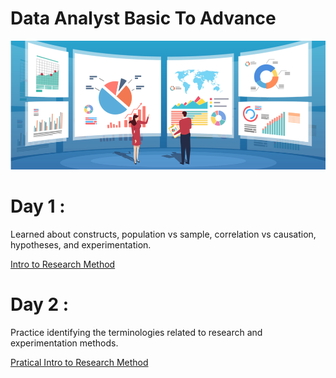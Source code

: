 # Data Analyst Basic To Advance 

![](/DA.png)

# Day 1 :


Learned about constructs, population vs sample, correlation vs causation, hypotheses, and experimentation.

[Intro to Research Method ](https://classroom.udacity.com/courses/ud134-nd/lessons/4601188734/concepts/560159680923#)


# Day 2 :

Practice identifying the terminologies related to research and experimentation methods.

[Pratical Intro to Research Method ](https://classroom.udacity.com/courses/ud134-nd/lessons/4591758867/concepts/43991285560923)
